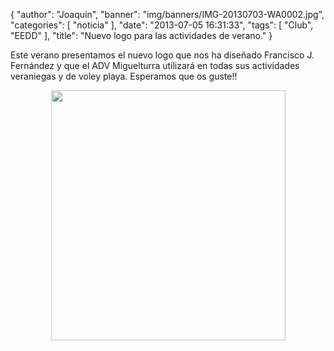 {
  "author": "Joaquín", 
  "banner": "img/banners/IMG-20130703-WA0002.jpg", 
  "categories": [
    "noticia"
  ], 
  "date": "2013-07-05 16:31:33", 
  "tags": [
    "Club", 
    "EEDD"
  ], 
  "title": "Nuevo logo para las actividades de verano."
}

Este verano presentamos el nuevo logo que nos ha diseñado Francisco J. Fernández y que el ADV Miguelturra utilizará en todas sus actividades veraniegas y de voley playa. Esperamos que os guste!!

<center>
<img src="http://www.advmiguelturra.org/img/banners/IMG-20130703-WA0002.jpg" height="400" width="375"/> </center>

